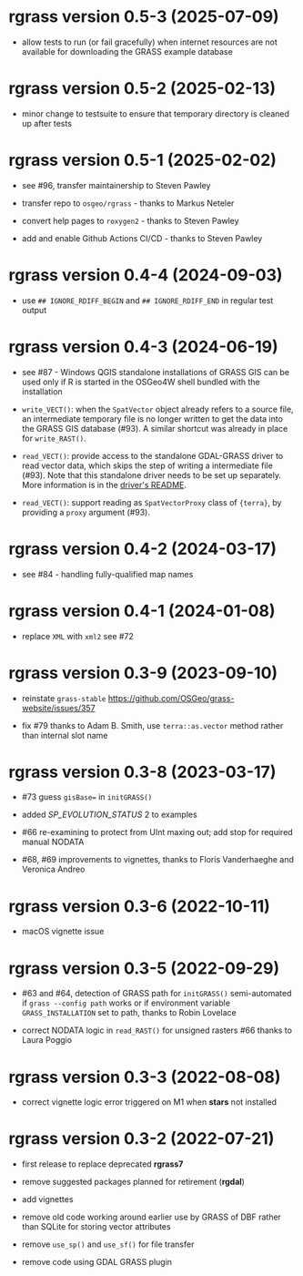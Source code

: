 # **rgrass** version 0.5-3 (2025-07-09)

- allow tests to run (or fail gracefully) when internet resources are not available for downloading the GRASS example database

# **rgrass** version 0.5-2 (2025-02-13)

- minor change to testsuite to ensure that temporary directory is cleaned up after tests

# **rgrass** version 0.5-1 (2025-02-02)

- see #96, transfer maintainership to Steven Pawley

- transfer repo to `osgeo/rgrass` - thanks to Markus Neteler

- convert help pages to `roxygen2` - thanks to Steven Pawley

- add and enable Github Actions CI/CD - thanks to Steven Pawley

# **rgrass** version 0.4-4 (2024-09-03)

- use `## IGNORE_RDIFF_BEGIN` and `## IGNORE_RDIFF_END` in regular test output

# **rgrass** version 0.4-3 (2024-06-19)

- see #87 - Windows QGIS standalone installations of GRASS GIS can be used only if R is started in the OSGeo4W shell bundled with the installation

- `write_VECT()`: when the `SpatVector` object already refers to a source file, an intermediate temporary file is no longer written to get the data into the GRASS GIS database (#93).
A similar shortcut was already in place for `write_RAST()`.

- `read_VECT()`: provide access to the standalone GDAL-GRASS driver to read vector data, which skips the step of writing a intermediate file (#93).
Note that this standalone driver needs to be set up separately.
More information is in the [driver's README](https://github.com/OSGeo/gdal-grass/blob/main/README.md).

- `read_VECT()`: support reading as `SpatVectorProxy` class of `{terra}`, by providing a `proxy` argument (#93).

# **rgrass** version 0.4-2 (2024-03-17)

- see #84 - handling fully-qualified map names

# **rgrass** version 0.4-1 (2024-01-08)

- replace `XML` with `xml2` see #72

# **rgrass** version 0.3-9 (2023-09-10)

- reinstate `grass-stable` https://github.com/OSGeo/grass-website/issues/357

- fix #79 thanks to Adam B. Smith, use `terra::as.vector` method rather than internal slot name

# **rgrass** version 0.3-8 (2023-03-17)

- #73 guess `gisBase=` in `initGRASS()`

- added _SP_EVOLUTION_STATUS_ 2 to examples

- #66 re-examining to protect from UInt maxing out; add stop for required manual NODATA

- #68, #69 improvements to vignettes, thanks to Floris Vanderhaeghe and Veronica Andreo

# **rgrass** version 0.3-6 (2022-10-11)

- macOS vignette issue

# **rgrass** version 0.3-5 (2022-09-29)

- #63 and #64, detection of GRASS path for `initGRASS()` semi-automated if `grass --config path` works or if environment variable `GRASS_INSTALLATION` set to path, thanks to Robin Lovelace

- correct NODATA logic in `read_RAST()` for unsigned rasters #66 thanks to Laura Poggio

# **rgrass** version 0.3-3 (2022-08-08)

- correct vignette logic error triggered on M1 when **stars** not installed

# **rgrass** version 0.3-2 (2022-07-21)

- first release to replace deprecated **rgrass7**

- remove suggested packages planned for retirement (**rgdal**)

- add vignettes

- remove old code working around earlier use by GRASS of DBF rather than SQLite for storing vector attributes

- remove `use_sp()` and `use_sf()` for file transfer

- remove code using GDAL GRASS plugin
